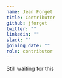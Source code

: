 ```yaml
---
name: Jean Forget
title: Contributor
github: jforget
twitter: ""
linkedin: ""
slack: ""
joining_date: ""
role: contributor
---
```


Still waiting for this
